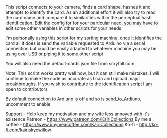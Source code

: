 This script connects to your camera, finds a card shape, hashes it and attempts to identify the card.
As an additional effort it will also try to read the card name and compare it to similarities within the perceptual hash identification. Edit the config for for your particular need, you may have to edit some other variables in other scripts for your needs

I'm personally using this script for my sorting machine, once it identifies the card all it does is send the variable requested to Arduino via a serial connection but could be easily adapted to whatever machine you may be using over USB or piping it to some other script

You will also need the default-cards json file from scryfall.com

Note: This script works pretty well now, but it can still make mistakes. I will continue to make the code as accurate as I can and upload major breakthroughs. If you wish to contribute to the identification script I am open to contributors

By default connection to Ardiuno is off and so is send_to_Ardiuno, uncomment to enable

Support - Help keep my motivation and my wife less annoyed with it's existence
Patreon - https://www.patreon.com/KairiCollections
By me a coffee - https://www.buymeacoffee.com/KairiCollections
Ko-fi - http://ko-fi.com/kairiskyewillow
